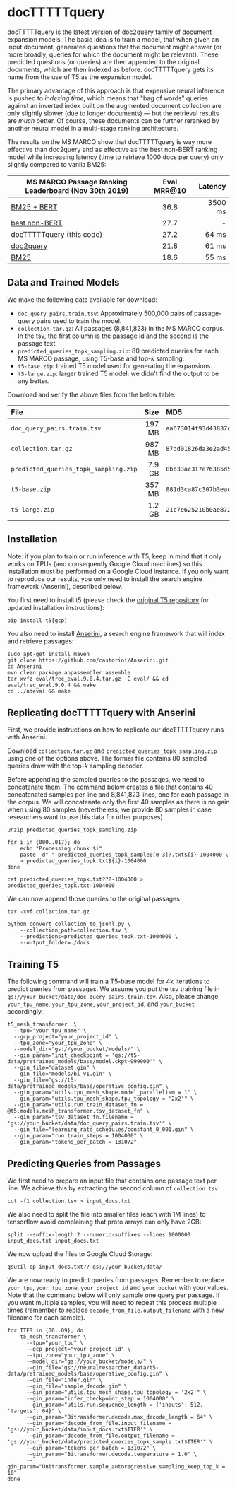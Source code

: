 # docTTTTTquery

docTTTTTquery is the latest version of doc2query family of document expansion models.
The basic idea is to train a model, that when given an input document, generates questions that the document might answer (or more broadly, queries for which the document might be relevant).
These predicted questions (or queries) are then appended to the original documents, which are then indexed as before.
docTTTTTquery gets its name from the use of T5 as the expansion model.

The primary advantage of this approach is that expensive neural inference is pushed to _indexing time_, which means that "bag of words" queries against an inverted index built on the augmented document collection are only slightly slower (due to longer documents) &mdash; but the retrieval results are _much_ better.
Of course, these documents can be further reranked by another neural model in a multi-stage ranking architecture.

The results on the MS MARCO show that docTTTTTquery is way more effective than doc2query and as effective as the best non-BERT ranking model while increasing latency (time to retrieve 1000 docs per query) only slightly compared to vanila BM25:

MS MARCO Passage Ranking Leaderboard (Nov 30th 2019) | Eval MRR@10 | Latency
------------------------------------- | :------: | ------:
[BM25 + BERT](https://github.com/nyu-dl/dl4marco-bert) | 36.8 | 3500 ms
[best non-BERT](https://github.com/sebastian-hofstaetter/sigir19-neural-ir) | 27.7 | -
docTTTTTquery (this code)             | 27.2 | 64 ms
[doc2query](https://github.com/nyu-dl/dl4ir-doc2query)              | 21.8 | 61 ms
[BM25](https://github.com/castorini/anserini/blob/master/docs/experiments-msmarco-passage.md)  | 18.6  | 55 ms

## Data and Trained Models

We make the following data available for download:

+ `doc_query_pairs.train.tsv`: Approximately 500,000 pairs of passage-query pairs used to train the model.
+ `collection.tar.gz`: All passages (8,841,823) in the MS MARCO corpus. In the tsv, the first column is the passage id and the second is the passage text.
+ `predicted_queries_topk_sampling.zip`: 80 predicted queries for each MS MARCO passage, using T5-base and top-_k_ sampling.
+ `t5-base.zip`: trained T5 model used for generating the expansions.
+ `t5-large.zip`: larger trained T5 model; we didn't find the output to be any better.

Download and verify the above files from the below table:

File | Size | MD5 | Download
:----|-----:|:----|:-----
`doc_query_pairs.train.tsv` | 197 MB | `aa673014f93d43837ca4525b9a33422c` | [[GCS](https://storage.googleapis.com/doctttttquery_git/doc_query_pairs.train.tsv)]
`collection.tar.gz` | 987 MB | `87dd01826da3e2ad45447ba5af577628` | [[GCS](https://storage.googleapis.com/doctttttquery_git/collection.tar.gz)] 
`predicted_queries_topk_sampling.zip` | 7.9 GB | `8bb33ac317e76385d5047322db9b9c34` | [[GCS](https://storage.cloud.google.com/doctttttquery_git/predicted_queries_topk_sampling.zip)] [[Dropbox](https://www.dropbox.com/s/uzkvv4gpj3a596a/predicted_queries_topk_sampling.zip)]
`t5-base.zip` | 357 MB | `881d3ca87c307b3eac05fae855c79014` | [[GCS](https://storage.googleapis.com/doctttttquery_git/t5-base.zip)] [[Dropbox](https://www.dropbox.com/s/q1nye6wfsvf5sen/t5-base.zip)]
`t5-large.zip` | 1.2 GB | `21c7e625210b0ae872679bc36ed92d44` | [[GCS](https://storage.googleapis.com/doctttttquery_git/t5-large.zip)] [[Dropbox](https://www.dropbox.com/s/gzq8r68uk38bmum/t5-large.zip)]

## Installation

Note: if you plan to train or run inference with T5, keep in mind that it only works on TPUs (and consequently Google Cloud machines) so this installation must be performed on a Google Cloud instance. If you only want to reproduce our results, you only need to install the search engine framework (Anserini), described below.

You first need to install t5 (please check the [original T5 repository](https://github.com/google-research/text-to-text-transfer-transformer) for updated installation instructions):
```
pip install t5[gcp]
```

You also need to install [Anserini](https://github.com/castorini/anserini), a search engine framework that will index and retrieve passages:
```
sudo apt-get install maven
git clone https://github.com/castorini/Anserini.git
cd Anserini
mvn clean package appassembler:assemble
tar xvfz eval/trec_eval.9.0.4.tar.gz -C eval/ && cd eval/trec_eval.9.0.4 && make
cd ../ndeval && make
```

## Replicating docTTTTTquery with Anserini

First, we provide instructions on how to replicate our docTTTTTquery runs with Anserini.

Download `collection.tar.gz` and `predicted_queries_topk_sampling.zip` using one of the options above.
The former file contains 80 sampled queries draw with the top-_k_ sampling decoder.

Before appending the sampled queries to the passages, we need to concatenate them. The command below creates a file that contains 40 concatenated samples per line and 8,841,823 lines, one for each passage in the corpus. We will concatenate only the first 40 samples as there is no gain when using 80 samples (nevertheless, we provide 80 samples in case researchers want to use this data for other purposes).
```
unzip predicted_queries_topk_sampling.zip

for i in {000..017}; do
    echo "Processing chunk $i"
    paste -d" " predicted_queries_topk_sample0[0-3]?.txt${i}-1004000 \
    > predicted_queries_topk.txt${i}-1004000
done

cat predicted_queries_topk.txt???-1004000 > predicted_queries_topk.txt-1004000
```

We can now append those queries to the original passages:
```
tar -xvf collection.tar.gz

python convert_collection_to_jsonl.py \
    --collection_path=collection.tsv \
    --predictions=predicted_queries_topk.txt-1004000 \
    --output_folder=./docs
```

## Training T5

The following command will train a T5-base model for 4k iterations to predict queries from passages. We assume you put the tsv training file in `gs://your_bucket/data/doc_query_pairs.train.tsv`. Also, please change `your_tpu_name`, `your_tpu_zone`, `your_project_id`, and `your_bucket` accordingly.

```
t5_mesh_transformer  \
  --tpu="your_tpu_name" \
  --gcp_project="your_project_id" \
  --tpu_zone="your_tpu_zone" \
  --model_dir="gs://your_bucket/models/" \
  --gin_param="init_checkpoint = 'gs://t5-data/pretrained_models/base/model.ckpt-999900'" \
  --gin_file="dataset.gin" \
  --gin_file="models/bi_v1.gin" \
  --gin_file="gs://t5-data/pretrained_models/base/operative_config.gin" \
  --gin_param="utils.tpu_mesh_shape.model_parallelism = 1" \
  --gin_param="utils.tpu_mesh_shape.tpu_topology = '2x2'" \
  --gin_param="utils.run.train_dataset_fn = @t5.models.mesh_transformer.tsv_dataset_fn" \
  --gin_param="tsv_dataset_fn.filename = 'gs://your_bucket/data/doc_query_pairs.train.tsv'" \
  --gin_file="learning_rate_schedules/constant_0_001.gin" \
  --gin_param="run.train_steps = 1004000" \
  --gin_param="tokens_per_batch = 131072"
```

## Predicting Queries from Passages
We first need to prepare an input file that contains one passage text per line. We achieve this by extracting the second column of `collection.tsv`:
```
cut -f1 collection.tsv > input_docs.txt
```
We also need to split the file into smaller files (each with 1M lines) to tensorflow avoid complaining that proto arrays can only have 2GB:
```
split --suffix-length 2 --numeric-suffixes --lines 1000000 input_docs.txt input_docs.txt
```

We now upload the files to Google Cloud Storage:
```
gsutil cp input_docs.txt?? gs://your_bucket/data/
```

We are now ready to predict queries from passages. Remember to replace `your_tpu`, `your_tpu_zone`, `your_project_id` and `your_bucket` with your values. Note that the command below will only sample one query per passage. If you want multiple samples, you will need to repeat this process multiple times (remember to replace `decode_from_file.output_filename` with a new filename for each sample).
```
for ITER in {00..09}; do
    t5_mesh_transformer \
      --tpu="your_tpu" \
      --gcp_project="your_project_id" \
      --tpu_zone="your_tpu_zone" \
      --model_dir="gs://your_bucket/models/" \
      --gin_file="gs://neuralresearcher_data/t5-data/pretrained_models/base/operative_config.gin" \
      --gin_file="infer.gin" \
      --gin_file="sample_decode.gin" \
      --gin_param="utils.tpu_mesh_shape.tpu_topology = '2x2'" \
      --gin_param="infer_checkpoint_step = 1004000" \
      --gin_param="utils.run.sequence_length = {'inputs': 512, 'targets': 64}" \
      --gin_param="Bitransformer.decode.max_decode_length = 64" \
      --gin_param="decode_from_file.input_filename = 'gs://your_bucket/data/input_docs.txt$ITER'" \
      --gin_param="decode_from_file.output_filename = 'gs://your_bucket/data/predicted_queries_topk_sample.txt$ITER'" \
      --gin_param="tokens_per_batch = 131072" \
      --gin_param="Bitransformer.decode.temperature = 1.0" \
      --gin_param="Unitransformer.sample_autoregressive.sampling_keep_top_k = 10"
done
```


